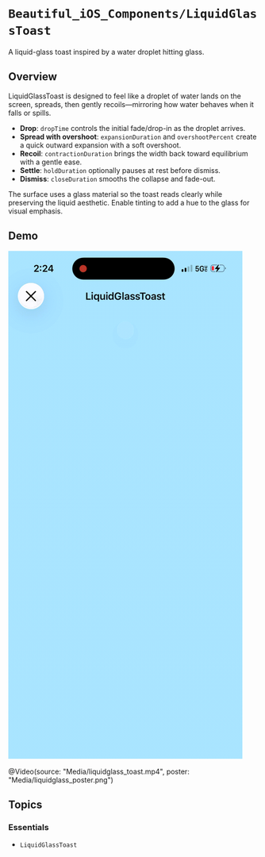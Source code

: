 # ``Beautiful_iOS_Components/LiquidGlassToast``

A liquid-glass toast inspired by a water droplet hitting glass.

## Overview

LiquidGlassToast is designed to feel like a droplet of water lands on the screen, spreads,
then gently recoils—mirroring how water behaves when it falls or spills.

- **Drop**: `dropTime` controls the initial fade/drop-in as the droplet arrives.
- **Spread with overshoot**: `expansionDuration` and `overshootPercent` create a quick outward expansion with a soft overshoot.
- **Recoil**: `contractionDuration` brings the width back toward equilibrium with a gentle ease.
- **Settle**: `holdDuration` optionally pauses at rest before dismiss.
- **Dismiss**: `closeDuration` smooths the collapse and fade-out.

The surface uses a glass material so the toast reads clearly while preserving the liquid aesthetic. Enable tinting to add a hue to the glass for visual emphasis.

## Demo

![LiquidGlassToast demo](Media/liquidGlassToastDemo.gif)

@Video(source: "Media/liquidglass_toast.mp4", poster: "Media/liquidglass_poster.png")

## Topics

### Essentials

- ``LiquidGlassToast``

